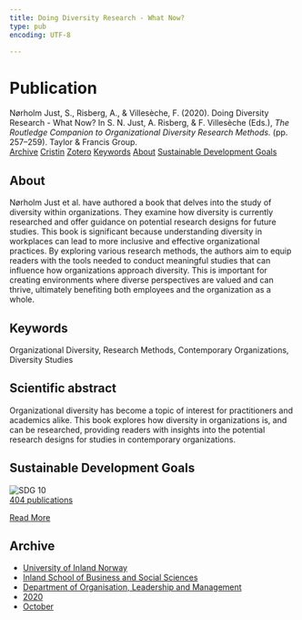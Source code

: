 ```yaml
---
title: Doing Diversity Research - What Now?
type: pub
encoding: UTF-8

---
```

<h1>Publication</h1>
<article id="csl-bib-container-I4Y2DFXT" class="csl-bib-container">
  <div class="csl-bib-body"> <div class="csl-entry">Nørholm Just, S., Risberg, A., &#38; Villesèche, F. (2020). Doing Diversity Research - What Now? In S. N. Just, A. Risberg, &#38; F. Villesèche (Eds.), <i>The Routledge Companion to Organizational Diversity Research Methods.</i> (pp. 257–259). Taylor &#38; Francis Group.</div> </div>
  <div class="csl-bib-buttons">
    <a href="#taxonomy-article-I4Y2DFXT" alt="archive" class="csl-bib-button">Archive</a>
    <a href="https://app.cristin.no/results/show.jsf?id=1840537" alt="Cristin" class="csl-bib-button">Cristin</a>
    <a href="http://zotero.org/groups/5881554/items/I4Y2DFXT" alt="Zotero" class="csl-bib-button">Zotero</a>
    <a href="#keywords-article-I4Y2DFXT" alt="keywords" class="csl-bib-button">Keywords</a>
    <a href="#about-article-I4Y2DFXT" alt="about_pub" class="csl-bib-button">About</a>
    <a href="#sdg-article-I4Y2DFXT" alt="sdg" class="csl-bib-button">Sustainable Development Goals</a>
  </div>
  <div id="csl-bib-meta-container-I4Y2DFXT"></div>
</article>
<div id="csl-bib-meta-I4Y2DFXT" class="csl-bib-meta">
  <article id="about-article-I4Y2DFXT" class="about_pub-article">
    <h1>About</h1>
    Nørholm Just et al. have authored a book that delves into the study of diversity within organizations. They examine how diversity is currently researched and offer guidance on potential research designs for future studies. This book is significant because understanding diversity in workplaces can lead to more inclusive and effective organizational practices. By exploring various research methods, the authors aim to equip readers with the tools needed to conduct meaningful studies that can influence how organizations approach diversity. This is important for creating environments where diverse perspectives are valued and can thrive, ultimately benefiting both employees and the organization as a whole.
  </article>
  <article id="keywords-article-I4Y2DFXT" class="keywords-article">
    <h1>Keywords</h1>
    Organizational Diversity, Research Methods, Contemporary Organizations, Diversity Studies
  </article>
  <article id="abstract-article-I4Y2DFXT" class="abstract-article">
    <h1>Scientific abstract</h1>
    Organizational diversity has become a topic of interest for practitioners and academics alike. This book explores how diversity in organizations is, and can be researched, providing readers with insights into the potential research designs for studies in contemporary organizations.
  </article>
  <article id="sdg-article-I4Y2DFXT" class="sdg-article">
    <h1>Sustainable Development Goals</h1>
    <div class="sdg-container"><div id="sdg10" class="sdg">
        <img src="{{< params subfolder >}}images/sdg/sdg10_en.png" class="image" alt="SDG 10">
        <div class="sdg-overlay">
          <a href="{{< params subfolder >}}en/archive/?sdg=10#archive" class="sdg-publication-count"><span>404</span> publications</a>
          <p><a href="https://sdgs.un.org/goals/goal10" class="sdg-read-more">Read More</a></p>
        </div>
      </div></div>
  </article>
  <article id="taxonomy-article-I4Y2DFXT" class="taxonomy-article">
    <h1>Archive</h1>
    <ul>
      <li><a href="{{< params subfolder >}}en/archive/?key=3DCRN523">University of Inland Norway</a></li>
      <li><a href="{{< params subfolder >}}en/archive/?key=DU8Q9LN9">Inland School of Business and Social Sciences</a></li>
      <li><a href="{{< params subfolder >}}en/archive/?key=4LUWR3ZM">Department of Organisation, Leadership and Management</a></li>
      <li><a href="{{< params subfolder >}}en/archive/?key=L4LD5JU9">2020</a></li>
      <li><a href="{{< params subfolder >}}en/archive/?key=QPJKKNQX">October</a></li>
    </ul>
  </article>
</div>
